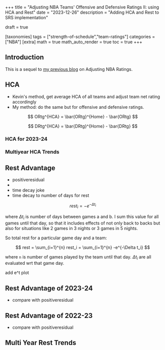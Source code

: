 +++
title = "Adjusting NBA Teams' Offensive and Defensive Ratings II: using HCA and Rest"
date = "2023-12-26"
description = "Adding HCA and Rest to SRS implementation"

draft = true

[taxonomies]
tags = ["strength-of-schedule","team-ratings"]
categories = ["NBA"]
[extra]
math = true
math_auto_render = true
toc = true
+++

## Introduction

This is a sequel to [my previous blog](@/posts/2023-11-26-nba-sosadj/index.md) on Adjusting NBA Ratings.

## HCA

- Kevin's method, get average HCA of all teams and adjust team net rating accordingly
- My method: do the same but for offensive and defensive ratings.

$$ ORtg^{HCA} = \bar{ORtg}^{Home} - \bar{ORtg} $$

$$ DRtg^{HCA} = \bar{DRtg}^{Home} - \bar{DRtg} $$

### HCA for 2023-24

### Multiyear HCA Trends

## Rest Advantage
- positiveresidual
- [](https://positiveresidual.com/shiny/nba/)
- time decay joke
- time decay to number of days for rest

$$ rest_i = -e^{-\Delta t_i} $$

where $\Delta t_i$ is number of days between games a and b. I sum this value for all games until that day, so that it includes effects of not only back to backs but also for situations like 2 games in 3 nights or 3 games in 5 nights.

So total rest for a particular game day and a team:

$$ rest =  \sum_{i=1}^{n} rest_i = \sum_{i=1}^{n} -e^{-\Delta t_i} $$

where `n` is number of games played by the team until that day. $\Delta t_i$ are all evaluated wrt that game day.

add e^t plot

## Rest Advantage of 2023-24
- compare with positiveresidual

## Rest Advantage of 2022-23
- compare with positiveresidual

## Multi Year Rest Trends


